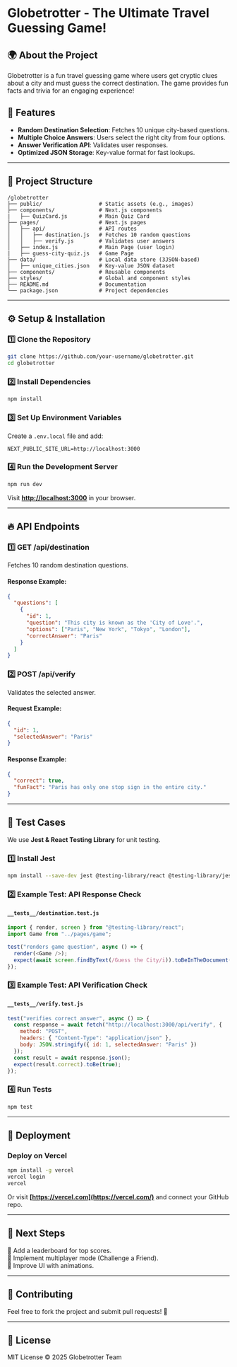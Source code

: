 # Globetrotter - The Ultimate Travel Guessing Game!

## 🌍 About the Project
Globetrotter is a fun travel guessing game where users get cryptic clues about a city and must guess the correct destination. The game provides fun facts and trivia for an engaging experience!

## 🚀 Features
- **Random Destination Selection**: Fetches 10 unique city-based questions.
- **Multiple Choice Answers**: Users select the right city from four options.
- **Answer Verification API**: Validates user responses.
- **Optimized JSON Storage**: Key-value format for fast lookups.

---

## 📁 Project Structure
```
/globetrotter
├── public/                  # Static assets (e.g., images)
├── components/              # Next.js components
|   ├── QuizCard.js          # Main Quiz Card
├── pages/                   # Next.js pages
│   ├── api/                 # API routes
│   │   ├── destination.js   # Fetches 10 random questions
│   │   ├── verify.js        # Validates user answers
│   ├── index.js             # Main Page (user login)
|   ├── guess-city-quiz.js   # Game Page
├── data/                    # Local data store (3JSON-based)
│   ├── unique_cities.json   # Key-value JSON dataset
├── components/              # Reusable components
├── styles/                  # Global and component styles
├── README.md                # Documentation
└── package.json             # Project dependencies
```

---

## ⚙️ Setup & Installation
### **1️⃣ Clone the Repository**
```bash
git clone https://github.com/your-username/globetrotter.git
cd globetrotter
```

### **2️⃣ Install Dependencies**
```bash
npm install
```

### **3️⃣ Set Up Environment Variables**
Create a `.env.local` file and add:
```
NEXT_PUBLIC_SITE_URL=http://localhost:3000
```

### **4️⃣ Run the Development Server**
```bash
npm run dev
```

Visit **[http://localhost:3000](http://localhost:3000)** in your browser.

---

## 🔥 API Endpoints
### **1️⃣ GET /api/destination**  
Fetches 10 random destination questions.
#### **Response Example:**
```json
{
  "questions": [
    {
      "id": 1,
      "question": "This city is known as the 'City of Love'.",
      "options": ["Paris", "New York", "Tokyo", "London"],
      "correctAnswer": "Paris"
    }
  ]
}
```

### **2️⃣ POST /api/verify**  
Validates the selected answer.
#### **Request Example:**
```json
{
  "id": 1,
  "selectedAnswer": "Paris"
}
```
#### **Response Example:**
```json
{
  "correct": true,
  "funFact": "Paris has only one stop sign in the entire city."
}
```

---

## 🧪 Test Cases
We use **Jest & React Testing Library** for unit testing.
### **1️⃣ Install Jest**
```bash
npm install --save-dev jest @testing-library/react @testing-library/jest-dom
```

### **2️⃣ Example Test: API Response Check**
#### **`__tests__/destination.test.js`**
```javascript
import { render, screen } from "@testing-library/react";
import Game from "../pages/game";

test("renders game question", async () => {
  render(<Game />);
  expect(await screen.findByText(/Guess the City/i)).toBeInTheDocument();
});
```

### **3️⃣ Example Test: API Verification Check**
#### **`__tests__/verify.test.js`**
```javascript
test("verifies correct answer", async () => {
  const response = await fetch("http://localhost:3000/api/verify", {
    method: "POST",
    headers: { "Content-Type": "application/json" },
    body: JSON.stringify({ id: 1, selectedAnswer: "Paris" })
  });
  const result = await response.json();
  expect(result.correct).toBe(true);
});
```

### **4️⃣ Run Tests**
```bash
npm test
```

---

## 📌 Deployment
### **Deploy on Vercel**
```bash
npm install -g vercel
vercel login
vercel
```
Or visit **[https://vercel.com](https://vercel.com/)** and connect your GitHub repo.

---

## 🎯 Next Steps
🔹 Add a leaderboard for top scores.  
🔹 Implement multiplayer mode (Challenge a Friend).  
🔹 Improve UI with animations.  

---

## 👏 Contributing
Feel free to fork the project and submit pull requests! 🚀

---

## 📜 License
MIT License © 2025 Globetrotter Team

